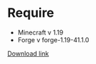 # Require
* Minecraft v 1.19
* Forge v forge-1.19-41.1.0


[Download link](https://raw.githubusercontent.com/ren130302/Ingame-NBTEditor/master/nbtedit-1.0.jar)
